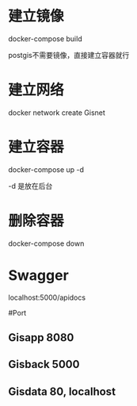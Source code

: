 # 建立镜像

docker-compose build

postgis不需要镜像，直接建立容器就行

# 建立网络

docker network create Gisnet

# 建立容器

docker-compose up -d

-d 是放在后台

# 删除容器

docker-compose down

# Swagger

localhost:5000/apidocs

#Port

## Gisapp 8080
## Gisback 5000
## Gisdata 80, localhost